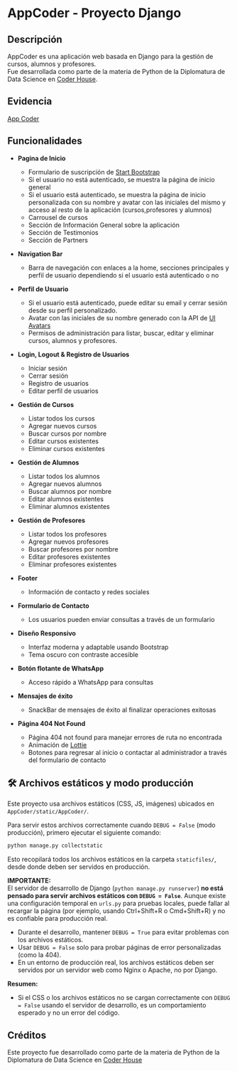 # AppCoder - Proyecto Django

## Descripción

AppCoder es una aplicación web basada en Django para la gestión de cursos, alumnos y profesores.  
Fue desarrollada como parte de la materia de Python de la Diplomatura de Data Science en [Coder House](https://www.coderhouse.com/).

## Evidencia
[App Coder](https://drive.google.com/file/d/1O2f2A2Lce9UcqAc1qsju-kgBVU7djPFH/view?usp=sharing)

## Funcionalidades

- **Pagina de Inicio**
  - Formulario de suscripción de [Start Bootstrap](https://startbootstrap.com)
  - Si el usuario no está autenticado, se muestra la página de inicio general
  - Si el usuario está autenticado, se muestra la página de inicio personalizada con su nombre y avatar con las iniciales del mismo y acceso al resto de la aplicación (cursos,profesores y alumnos)
  - Carrousel de cursos
  - Sección de Información General sobre la aplicación
  - Sección de Testimonios
  - Sección de Partners

- **Navigation Bar**
  - Barra de navegación con enlaces a la home, secciones principales y perfil de usuario dependiendo si el usuario está autenticado o no  

- **Perfil de Usuario**
  - Si el usuario está autenticado, puede editar su email y cerrar sesión desde su perfil personalizado.
  - Avatar con las iniciales de su nombre generado con la API de [UI Avatars](https://ui-avatars.com/)
  - Permisos de administración para listar, buscar, editar y eliminar cursos, alumnos y profesores. 

- **Login, Logout & Registro de Usuarios**
  - Iniciar sesión
  - Cerrar sesión
  - Registro de usuarios
  - Editar perfil de usuarios

- **Gestión de Cursos**
  - Listar todos los cursos
  - Agregar nuevos cursos
  - Buscar cursos por nombre
  - Editar cursos existentes
  - Eliminar cursos existentes

- **Gestión de Alumnos**
  - Listar todos los alumnos
  - Agregar nuevos alumnos
  - Buscar alumnos por nombre
  - Editar alumnos existentes
  - Eliminar alumnos existentes

- **Gestión de Profesores**
  - Listar todos los profesores
  - Agregar nuevos profesores
  - Buscar profesores por nombre
  - Editar profesores existentes
  - Eliminar profesores existentes

- **Footer**
  - Información de contacto y redes sociales

- **Formulario de Contacto**
  - Los usuarios pueden enviar consultas a través de un formulario

- **Diseño Responsivo**
  - Interfaz moderna y adaptable usando Bootstrap
  - Tema oscuro con contraste accesible

- **Botón flotante de WhatsApp**
  - Acceso rápido a WhatsApp para consultas

- **Mensajes de éxito**
  - SnackBar de mensajes de éxito al finalizar operaciones exitosas

- **Página 404 Not Found**  
  - Página 404 not found para manejar errores de ruta no encontrada 
  - Animación de [Lottie](https://app.lottiefiles.com/)
  - Botones para regresar al inicio o contactar al administrador a través del formulario de contacto

## 🛠️ Archivos estáticos y modo producción

Este proyecto usa archivos estáticos (CSS, JS, imágenes) ubicados en `AppCoder/static/AppCoder/`.

Para servir estos archivos correctamente cuando `DEBUG = False` (modo producción), primero ejecutar el siguiente comando:

```bash
python manage.py collectstatic
```

Esto recopilará todos los archivos estáticos en la carpeta `staticfiles/`, desde donde deben ser servidos en producción.

**IMPORTANTE:**  
El servidor de desarrollo de Django (`python manage.py runserver`) **no está pensado para servir archivos estáticos con `DEBUG = False`**. Aunque existe una configuración temporal en `urls.py` para pruebas locales, puede fallar al recargar la página (por ejemplo, usando Ctrl+Shift+R o Cmd+Shift+R) y no es confiable para producción real.

- Durante el desarrollo, mantener `DEBUG = True` para evitar problemas con los archivos estáticos.
- Usar `DEBUG = False` solo para probar páginas de error personalizadas (como la 404).
- En un entorno de producción real, los archivos estáticos deben ser servidos por un servidor web como Nginx o Apache, no por Django.

**Resumen:**  
- Si el CSS o los archivos estáticos no se cargan correctamente con `DEBUG = False` usando el servidor de desarrollo, es un comportamiento esperado y no un error del código.

## Créditos

Este proyecto fue desarrollado como parte de la materia de Python de la Diplomatura de Data Science en [Coder House](https://www.coderhouse.com/)